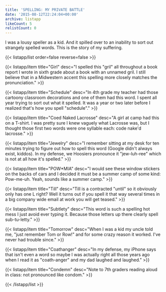 ```yaml
---
title: 'SPELLING: MY PRIVATE BATTLE'
date: '2015-08-12T22:24:04+00:00'
archive: listapp
likeCount: 5
relistCount: 0
---
```


I was a lousy speller as a kid. And it spilled over to an inability to sort out strangely spelled words. This is the story of my suffering.

<!--more-->

{{< listapp/list order=false reverse=false >}}

   {{< listapp/item title="Girl"
      desc="I spelled this \"gril\" all throughout a book report I wrote in sixth grade about a book with an unnamed gril. I still believe that in a Midwestern accent this spelling more closely matches the pronunciation." >}}

   {{< listapp/item title="Schedule"
      desc="In 4th grade my teacher had those cartoony classroom decorations and one of them had this word. I spent all year trying to sort out what it spelled. It was a year or two later before I realized that's how you spell \"schedule\"." >}}

   {{< listapp/item title="Coed Naked Lacrosse"
      desc="A girl at camp had this on a T-shirt. I was pretty sure I knew vaguely what Lacrosse was, but I thought those first two words were one syllable each: code nake'd lacrosse." >}}

   {{< listapp/item title="Jewelry"
      desc="I remember sitting at my desk for ten minutes trying to figure out how to spell this word (Google didn't always exist, kiddos). In my defense, we Hoosiers pronounce it \"jew-luh-ree\" which is not at all how it's spelled." >}}

   {{< listapp/item title="POW*MIA"
      desc="I would see these window stickers on the backs of cars and I decided it must be a summer camp of some kind: Pow-me-uh. Yeah, sounds like a summer camp." >}}

   {{< listapp/item title="Till"
      desc="Till is a contracted \"until\" so it obviously only has one L right? Well it turns out if you spell it that way several times in a big company wide email at work you will get teased." >}}

   {{< listapp/item title="Subtlety"
      desc="This word is such a spelling hot mess I just avoid ever typing it. Because those letters up there clearly spell sub-tu-letty." >}}

   {{< listapp/item title="Tomorrow"
      desc="When I was a kid my uncle told me, \"just remember Tom or Row!\" and for some crazy reason it worked. I've never had trouble since." >}}

   {{< listapp/item title="Coathanger"
      desc="In my defense, my iPhone says that isn't even a word so maybe I was actually right all those years ago when I read it as \"coath-anger\" and my dad laughed and laughed." >}}

   {{< listapp/item title="Condemn"
      desc="Note to 7th graders reading aloud in class: not pronounced like condom." >}}

{{< /listapp/list >}}
